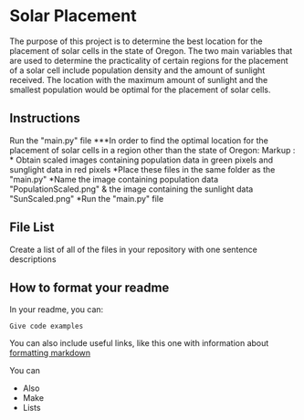 # Solar Placement
The purpose of this project is to determine the best location for the placement of solar cells in the state of Oregon. The two main variables that are used to determine the practicality of certain regions for the placement of a solar cell include population density and the amount of sunlight received. The location with the maximum amount of sunlight and the smallest population would be optimal for the placement of solar cells.

## Instructions
Run the "main.py" file
***In order to find the optimal location for the placement of solar cells in a region other than the state of Oregon:
 Markup : * Obtain scaled images containing population data in green pixels and sunglight data in red pixels
  *Place these files in the same folder as the "main.py"
  *Name the image containing population data "PopulationScaled.png" & the image containing the sunlight data "SunScaled.png"
  *Run the "main.py" file


## File List

Create a list of all of the files in your repository with one sentence descriptions 

## How to format your readme

In your readme, you can:
```
Give code examples
```

You can also include useful links, like this one with information about [formatting markdown](https://help.github.com/en/articles/basic-writing-and-formatting-syntax)

You can 
- Also
- Make
- Lists
